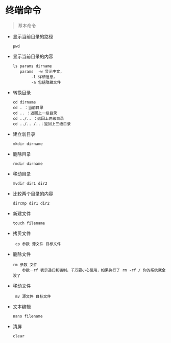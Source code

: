 # 终端命令

> 基本命令
* 显示当前目录的路径
  ```
  pwd
  ```

* 显示当前目录的内容
  ```
  ls params dirname
     params  -w 显示中文，
          -l 详细信息，
          -a 包括隐藏文件
  ```
* 转换目录
  ```
  cd dirname
  cd . ：当前目录
  cd .. ：返回上一级目录
  cd ../.. ：返回上两级目录
  cd ../.. /..：返回上三级目录
  ```
* 建立新目录
  ````
  mkdir dirname
  ````
* 删除目录
  ```
  rmdir dirname
  ```
* 移动目录
  ```
  mvdir dir1 dir2
  ```
* 比较两个目录的内容
  ```
  dircmp dir1 dir2
  ```
* 新建文件
  ```
  touch filename
  ```
* 拷贝文件
  ```
   cp 参数 源文件 目标文件
  ```
* 删除文件
  ```
  rm 参数 文件
      参数－rf 表示递归和强制，千万要小心使用，如果执行了 rm -rf / 你的系统就全没了
  ```
* 移动文件
  ```
   mv 源文件 目标文件
  ```
* 文本编辑
  ```
  nano filename
  ```
* 清屏
  ```
  clear
  ```